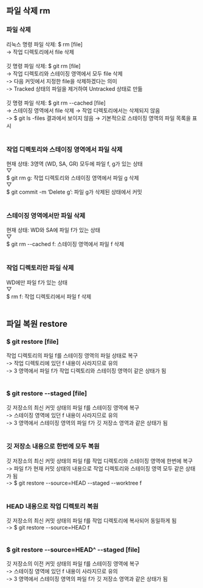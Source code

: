 ## 파일 삭제 rm

### 파일 삭제
리눅스 명령 파일 삭제: $ rm [file]<br>
-> 작업 디렉토리에서 file 삭제<br>
<br>
깃 명령 파일 삭제: $ git rm [file]<br>
-> 작업 디렉토리와 스테이징 영역에서 모두 file 삭제<br>
-> 다음 커밋에서 지정한 file을 삭제하겠다는 의미<br>
-> Tracked 상태의 파일을 제거하여 Untracked 상태로 만듦<br>
<br>
깃 명령 파일 삭제: $ git rm --cached [file]<br>
-> 스테이징 영역에서 file 삭제 → 작업 디렉토리에서는 삭제되지 않음<br>
-> $ git ls -files 결과에서 보이지 않음 → 기본적으로 스테이징 영역의 파일 목록을 표시<br>
<br>

### 작업 디렉토리와 스테이징 영역에서 파일 삭제
현재 상태: 3영역 (WD, SA, GR) 모두에 파일 f, g가 있는 상태<br>
▽<br>
$ git rm g: 작업 디렉토리와 스테이징 영역에서 파일 g 삭제<br>
▽<br>
$ git commit -m ‘Delete g’: 파일 g가 삭제된 상태에서 커밋<br>
<br>

### 스테이징 영역에서만 파일 삭제
현재 상태: WD와 SA에 파일 f가 있는 상태<br>
▽<br>
$ git rm --cached f: 스테이징 영역에서 파일 f 삭제<br>
<br>

### 작업 디렉토리만 파일 삭제
WD에만 파일 f가 있는 상태<br>
▽<br>
$ rm f: 작업 디렉토리에서 파일 f 삭제<br>
<br>

## 파일 복원 restore

### $ git restore [file]
작업 디렉토리의 파일 f를 스테이징 영역의 파일 상태로 복구<br>
-> 작업 디렉토리에 있던 f 내용이 사라지므로 유의<br>
-> 3 영역에서 파일 f가 작업 디렉토리와 스테이징 영역이 같은 상태가 됨<br>
<br>

### $ git restore --staged [file]
깃 저장소의 최신 커밋 상태의 파일 f를 스테이징 영역에 복구<br>
-> 스테이징 영역에 있던 f 내용이 사라지므로 유의<br>
-> 3 영역에서 스테이징 영역의 파일 f가 깃 저장소 영역과 같은 상태가 됨<br>
<br>

### 깃 저장소 내용으로 한번에 모두 복원
깃 저장소의 최신 커밋 상태의 파일 f를 작업 디렉토리와 스테이징 영역에 한번에 복구<br>
-> 파일 f가 현재 커밋 상태의 내용으로 작업 디렉토리와 스테이징 영역 모두 같은 상태가 됨<br>
-> $ git restore --source=HEAD --staged --worktree f<br>
<br>

### HEAD 내용으로 작업 디렉토리 복원
깃 저장소의 최신 커밋 상태의 파일 f를 작업 디렉토리에 복사되어 동일하게 됨<br>
-> $ git restore --source=HEAD f<br>
<br>

### $ git restore --source=HEAD^ --staged [file]
깃 저장소의 이전 커밋 상태의 파일 f를 스테이징 영역에 복구<br>
-> 스테이징 영역에 있던 f 내용이 사라지므로 유의<br>
-> 3 영역에서 스테이징 영역의 파일 f가 깃 저장소 영역과 같은 상태가 됨<br>
<br>
